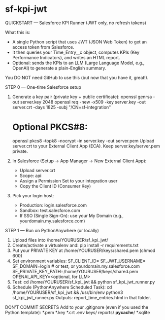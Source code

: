 # sf-kpi-jwt

QUICKSTART — Salesforce KPI Runner (JWT only, no refresh tokens)

What this is:
- A single Python script that uses JWT (JSON Web Token) to get an access token from Salesforce.
- It then queries your Time_Entry__c object, computes KPIs (Key Performance Indicators), and writes an HTML report.
- Optional: sends the KPIs to an LLM (Large Language Model, e.g., OpenAI) to generate a plain-English summary.

You DO NOT need GitHub to use this (but now that you have it, great!).

STEP 0 — One-time Salesforce setup
1) Generate a key pair (private key + public certificate):
   openssl genrsa -out server.key 2048
   openssl req -new -x509 -key server.key -out server.crt -days 1825 -subj "/CN=sf-integration"
   # Optional PKCS#8:
   openssl pkcs8 -topk8 -nocrypt -in server.key -out server.pem
   Upload server.crt to your External Client App (ECA). Keep server.key/server.pem private.

2) In Salesforce (Setup → App Manager → New External Client App):
   - Upload server.crt
   - Scope: api
   - Assign a Permission Set to your integration user
   - Copy the Client ID (Consumer Key)

3) Pick your login host:
   - Production: login.salesforce.com
   - Sandbox: test.salesforce.com
   - If SSO (Single Sign-On): use your My Domain (e.g., yourdomain.my.salesforce.com)

STEP 1 — Run on PythonAnywhere (or locally)
1) Upload files into /home/YOURUSER/sf_kpi_jwt/
2) Create/activate a virtualenv and: pip install -r requirements.txt
3) Put your PRIVATE KEY at /home/YOURUSER/keys/shared.pem (chmod 600)
4) Set environment variables:
   SF_CLIENT_ID=<ECA Client ID>
   SF_JWT_USERNAME=<Salesforce integration user email>
   SF_DOMAIN=login                # or test, or yourdomain.my.salesforce.com
   SF_PRIVATE_KEY_PATH=/home/YOURUSER/keys/shared.pem
   OPENAI_API_KEY=<optional, for LLM>
5) Test:
   cd /home/YOURUSER/sf_kpi_jwt && python sf_kpi_jwt_runner.py
6) Schedule (PythonAnywhere Scheduled Task):
   cd /home/YOURUSER/sf_kpi_jwt && /usr/bin/env python3 sf_kpi_jwt_runner.py
Outputs: report_time_entries.html in that folder.

DON'T COMMIT SECRETS
Add to your .gitignore (even if you used the Python template):
  *.pem
  *.key
  *.crt
  .env
  keys/
  reports/
  __pycache__/
  *.sqlite
